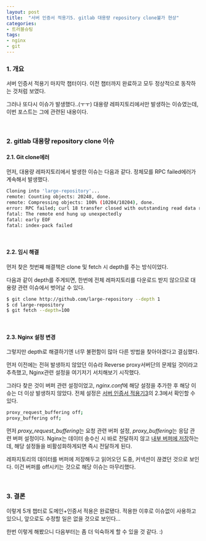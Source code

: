 ```yaml
---
layout: post
title:  "서버 인증서 적용기5. gitlab 대용량 repository clone불가 현상"
categories:
- 트러블슈팅
tags:
- nginx
- git
---
```


### 1. 개요
서버 인증서 적용기 마지막 챕터이다.
이전 챕터까지 완료하고 모두 정상적으로 동작하는 것처럼 보였다.

그러나 또다시 이슈가 발생했다..(ㅜㅜ)
대용량 레파지토리에서만 발생하는 이슈였는데, 이번 포스트는 그에 관련된 내용이다.

<br/>

### 2. gitlab 대용량 repository clone 이슈
#### 2.1. Git clone에러
먼저, 대용량 레파지토리에서 발생한 이슈는 다음과 같다.
정체모를 RPC failed에러가 계속해서 발생했다.
```bash
Cloning into 'large-repository'...
remote: Counting objects: 20248, done.
remote: Compressing objects: 100% (10204/10204), done.
error: RPC failed; curl 18 transfer closed with outstanding read data remaining
fatal: The remote end hung up unexpectedly
fatal: early EOF
fatal: index-pack failed
```

<br/>

#### 2.2. 임시 해결
먼저 찾은 첫번째 해결책은 clone 및 fetch 시 depth를 주는 방식이었다.

다음과 같이 depth를 주게되면, 한번에 전체 레파지토리를 다운로드 받지 않으므로 대용량 관련 이슈에서 벗어날 수 있다.
```bash
$ git clone http://github.com/large-repository --depth 1
$ cd large-repository
$ git fetch --depth=100
```

<br/>

#### 2.3. Nginx 설정 변경
그렇지만 depth로 해결하기엔 너무 불편함이 많아 다른 방법을 찾아야겠다고 결심했다.

먼저 이전에는 전혀 발생하지 않았던 이슈라 Reverse proxy서버단의 문제일 것이라고 추측했고,
Nginx관련 설정을 여기저기 서치해보기 시작했다.

그러다 찾은 것이 버퍼 관련 설정이었고, <var>nginx.conf</var>에 해당 설정을 추가한 후 해당 이슈는 더 이상 발생하지 않았다.
전체 설정은 [서버 인증서 적용기3](/git/nginx/2021/09/17/gitlab-ssl-3.html)의 2.3에서 확인할 수 있다.
```bash
proxy_request_buffering off;
proxy_buffering off;
```

먼저 <var>proxy_request_buffering</var>는 요청 관련 버퍼 설정, <var>proxy_buffering</var>는 응답 관련 버퍼 설정이다.
Nginx는 데이터 송수신 시 바로 전달하지 않고 <ins>내부 버퍼에 저장</ins>하는데,
해당 설정들을 비활성화하게되면 즉시 전달하게 된다.

레파지토리의 데이터를 버퍼에 저장해두고 읽어오던 도중, 커넥션이 끊겼던 것으로 보인다.
이건 버퍼를 off시키는 것으로 해당 이슈는 마무리했다.

<br/>

### 3. 결론
이렇게 5개 챕터로 도메인+인증서 적용은 완료됐다.
적용한 이후로 이슈없이 사용하고 있으니, 앞으로도 수정할 일은 없을 것으로 보인다...

한번 이렇게 해봤으니 다음부터는 좀 더 익숙하게 할 수 있을 것 같다. :)
